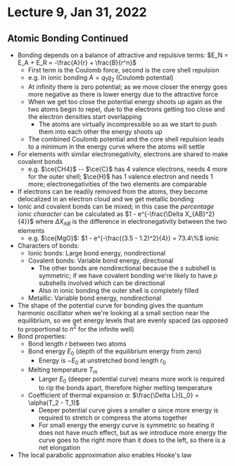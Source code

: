 # Lecture 9, Jan 31, 2022

## Atomic Bonding Continued

* Bonding depends on a balance of attractive and repulsive terms: $E_N = E_A + E_R = -\frac{A}{r} + \frac{B}{r^n}$
	* First term is the Coulomb force, second is the core shell repulsion
	* e.g. In ionic bonding $A = q_1q_2$ (Coulomb potential)
	* At infinity there is zero potential; as we move closer the energy goes more negative as there is lower energy due to the attractive force
	* When we get too close the potential energy shoots up again as the two atoms begin to repel, due to the electrons getting too close and the electron densities start overlapping
		* The atoms are virtually incompressible so as we start to push them into each other the energy shoots up
	* The combined Coulomb potential and the core shell repulsion leads to a minimum in the energy curve where the atoms will settle
* For elements with similar electronegativity, electrons are shared to make covalent bonds
	* e.g. $\ce{CH4}$ -- $\ce{C}$ has 4 valence electrons, needs 4 more for the outer shell; $\ce{H}$ has 1 valence electron and needs 1 more; electronegativities of the two elements are comparable
* If electrons can be readily removed from the atoms, they become delocalized in an electron cloud and we get metallic bonding
* Ionic and covalent bonds can be mixed; in this case the *percentage ionic character* can be calculated as $1 - e^{-\frac{\Delta X_{AB}^2}{4}}$ where $\Delta X_{AB}$ is the difference in electronegativity between the two elements
	* e.g. $\ce{MgO}$: $1 - e^{-\frac{(3.5 - 1.2)^2}{4}} = 73.4\%$ ionic
* Characters of bonds:
	* Ionic bonds: Large bond energy, nondirectional
	* Covalent bonds: Variable bond energy, directional
		* The other bonds are nondirectional because the $s$ subshell is symmetric; if we have covalent bonding we're likely to have $p$ subshells involved which can be directional
		* Also in ionic bonding the outer shell is completely filled
	* Metallic: Variable bond energy, nondirectional
* The shape of the potential curve for bonding gives the quantum harmonic oscillator when we're looking at a small section near the equilibrium, so we get energy levels that are evenly spaced (as opposed to proportional to $n^2$ for the infinite well)
* Bond properties:
	* Bond length $r$ between two atoms
	* Bond energy $E_0$ (depth of the equilibrium energy from zero)
		* Energy is $-E_0$ at unstretched bond length $r_0$
	* Melting temperature $T_m$
		* Larger $E_0$ (deeper potential curve) means more work is required to rip the bonds apart, therefore higher melting temperature
	* Coefficient of thermal expansion $\alpha$: $\frac{\Delta L}{L_0} = \alpha(T_2 - T_1)$
		* Deeper potential curve gives a smaller $\alpha$ since more energy is required to stretch or compress the atoms together
		* For small energy the energy curve is symmetric so heating it does not have much effect, but as we introduce more energy the curve goes to the right more than it does to the left, so there is a net elongation
* The local parabolic approximation also enables Hooke's law

